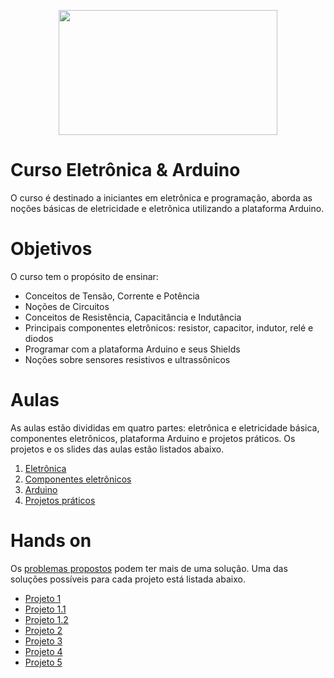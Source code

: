 <p align="center">
<img width="350" height="200" src="https://images.unsplash.com/photo-1586920740099-f3ceb65bc51e?ixlib=rb-1.2.1&ixid=eyJhcHBfaWQiOjEyMDd9&auto=format&fit=crop&w=889&q=80" >
</p>

# Curso Eletrônica & Arduino
  O curso é destinado a iniciantes em eletrônica e programação, aborda as noções básicas de eletricidade e eletrônica utilizando a plataforma Arduino.
# Objetivos
  O curso tem o propósito de ensinar:
  
+ Conceitos de Tensão, Corrente e Potência
+ Noções de Circuitos
+ Conceitos de Resistência, Capacitância e Indutância
+ Principais componentes eletrônicos: resistor, capacitor, indutor, relé e diodos
+ Programar com a plataforma Arduino e seus Shields
+ Noções sobre sensores resistivos e ultrassônicos

# Aulas
  As aulas estão divididas em quatro partes: eletrônica e eletricidade básica, componentes eletrônicos, plataforma 
Arduino e projetos práticos. Os projetos e os slides das aulas estão listados abaixo.
  
1) [Eletrônica](https://drive.google.com/file/d/1c8TE_ZjwLsKb_w1QWu0qlP1zv8hC5nDh/view?usp=sharing)
2) [Componentes eletrônicos](https://drive.google.com/file/d/1Xh2xe1QQTXV8Y_CCEdwxo691U4seqFA4/view?usp=sharing)
3) [Arduino](https://drive.google.com/file/d/1rog5Ipr6qMO2JEyGbkiq3DMGXxlbsHVk/view?usp=sharing)
4) [Projetos práticos](https://drive.google.com/file/d/1netgyv-QbmtrNS8TTLPygUrCrWF9OQZo/view?usp=sharing)

# Hands on

  Os [problemas propostos](https://drive.google.com/file/d/1netgyv-QbmtrNS8TTLPygUrCrWF9OQZo/view?usp=sharing) podem ter mais de uma solução. Uma das soluções possíveis para cada projeto está listada abaixo.
  
  + [Projeto 1](https://github.com/FelipeCamargoXavier/cursoEletronicaArduino/tree/master/projeto1)
  + [Projeto 1.1](https://github.com/FelipeCamargoXavier/cursoEletronicaArduino/tree/master/projeto1.1)
  + [Projeto 1.2](https://github.com/FelipeCamargoXavier/cursoEletronicaArduino/tree/master/projeto1.2)
  + [Projeto 2](https://github.com/FelipeCamargoXavier/cursoEletronicaArduino/tree/master/projeto2)
  + [Projeto 3](https://github.com/FelipeCamargoXavier/cursoEletronicaArduino/tree/master/projeto3)
  + [Projeto 4](https://github.com/FelipeCamargoXavier/cursoEletronicaArduino/tree/master/projeto4)
  + [Projeto 5](https://github.com/FelipeCamargoXavier/cursoEletronicaArduino/tree/master/projeto5)

